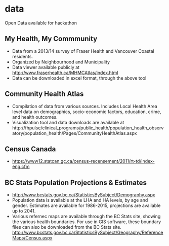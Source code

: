 # data
Open Data available for hackathon

## My Health, My Commmunity
- Data from a 2013/14 survey of Fraser Health and Vancouver Coastal residents.
- Organized by Neighbourhood and Municipality
- Data viewer available publicly at http://www.fraserhealth.ca/MHMCAtlas/index.html
- Data can be downloaded in excel format, through the above tool

## Community Health Atlas
- Compilation of data from various sources. Includes Local Health Area level data on demographics, socio-economic factors, education, crime, and health outcomes.
- Visualization tool and data downloads are available at http://fhpulse/clinical_programs/public_health/population_health_observatory/population_health/Pages/CommunityHealthAtlas.aspx

## Census Canada
- https://www12.statcan.gc.ca/census-recensement/2011/rt-td/index-eng.cfm

## BC Stats Population Projections & Estimates
- http://www.bcstats.gov.bc.ca/StatisticsBySubject/Demography.aspx
- Population data is available at the LHA and HA levels, by age and gender. Estimates are available for 1986-2015, projections are available up to 2041.
- Various refernec maps are available through the BC Stats site, showing the various health boundaries. For use in GIS software, these boundary files can also be downloaded from the BC Stats site. http://www.bcstats.gov.bc.ca/StatisticsBySubject/Geography/ReferenceMaps/Census.aspx